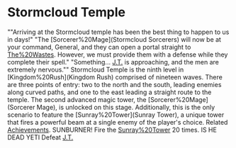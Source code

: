# Stormcloud Temple

""Arriving at the Stormcloud temple has been the best thing to happen to us in days!"
"The [Sorcerer%20Mage](Stormcloud Sorcerers) will now be at your command, General, and they can open a portal straight to [The%20Wastes](Valardul). However, we must provide them with a defense while they complete their spell."
"Something... [J.T.](abominable) is approaching, and the men are extremely nervous.""
Stormcloud Temple is the ninth level in [Kingdom%20Rush](Kingdom Rush) comprised of nineteen waves. There are three points of entry: two to the north and the south, leading enemies along curved paths, and one to the east leading a straight route to the temple.
The second advanced magic tower, the [Sorcerer%20Mage](Sorcerer Mage), is unlocked on this stage. Additionally, this is the only scenario to feature the [Sunray%20Tower](Sunray Tower), a unique tower that fires a powerful beam at a single enemy of the player's choice. 
Related [Achievements](Achievements).
 SUNBURNER! 
Fire the [Sunray%20Tower](Sunray) 20 times.
 IS HE DEAD YETI 
Defeat [J.T.](J.T.)